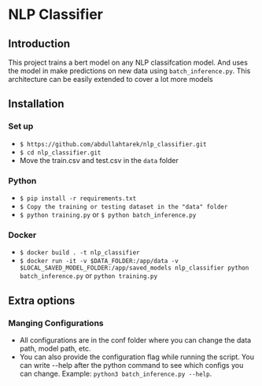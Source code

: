 # NLP Classifier
## Introduction
This project trains a bert model on any NLP classifcation model. And uses the model in make predictions on new data using `batch_inference.py`. This architecture can be easily extended to cover a lot more models

## Installation
### Set up
- `$ https://github.com/abdullahtarek/nlp_classifier.git`
- `$ cd nlp_classifier.git`
- Move the train.csv and test.csv in the `data` folder

### Python
- `$ pip install -r requirements.txt`
- `$ Copy the training or testing dataset in the "data" folder `
- `$ python training.py` or `$ python batch_inference.py`

### Docker
- `$ docker build . -t nlp_classifier`
- `$ docker run -it -v $DATA_FOLDER:/app/data -v $LOCAL_SAVED_MODEL_FOLDER:/app/saved_models nlp_classifier python batch_inference.py` or `python training.py`

## Extra options
### Manging Configurations
* All configurations are in the conf folder where you can change the data path, model path, etc. 
* You can also provide the configuration flag while running the script. You can write --help after the python command to see which configs you can change. Example: `python3 batch_inference.py --help`.
